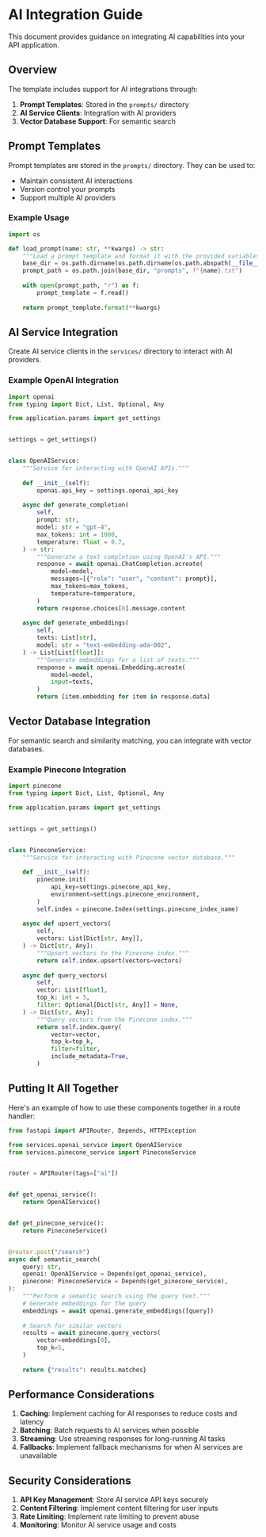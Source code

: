 # AI Integration Guide

This document provides guidance on integrating AI capabilities into your API application.

## Overview

The template includes support for AI integrations through:

1. **Prompt Templates**: Stored in the `prompts/` directory
2. **AI Service Clients**: Integration with AI providers
3. **Vector Database Support**: For semantic search

## Prompt Templates

Prompt templates are stored in the `prompts/` directory. They can be used to:

- Maintain consistent AI interactions
- Version control your prompts
- Support multiple AI providers

### Example Usage

```python
import os

def load_prompt(name: str, **kwargs) -> str:
    """Load a prompt template and format it with the provided variables."""
    base_dir = os.path.dirname(os.path.dirname(os.path.abspath(__file__)))
    prompt_path = os.path.join(base_dir, "prompts", f"{name}.txt")
    
    with open(prompt_path, "r") as f:
        prompt_template = f.read()
    
    return prompt_template.format(**kwargs)
```

## AI Service Integration

Create AI service clients in the `services/` directory to interact with AI providers.

### Example OpenAI Integration

```python
import openai
from typing import Dict, List, Optional, Any

from application.params import get_settings


settings = get_settings()


class OpenAIService:
    """Service for interacting with OpenAI APIs."""
    
    def __init__(self):
        openai.api_key = settings.openai_api_key
    
    async def generate_completion(
        self,
        prompt: str,
        model: str = "gpt-4",
        max_tokens: int = 1000,
        temperature: float = 0.7,
    ) -> str:
        """Generate a text completion using OpenAI's API."""
        response = await openai.ChatCompletion.acreate(
            model=model,
            messages=[{"role": "user", "content": prompt}],
            max_tokens=max_tokens,
            temperature=temperature,
        )
        return response.choices[0].message.content
    
    async def generate_embeddings(
        self,
        texts: List[str],
        model: str = "text-embedding-ada-002",
    ) -> List[List[float]]:
        """Generate embeddings for a list of texts."""
        response = await openai.Embedding.acreate(
            model=model,
            input=texts,
        )
        return [item.embedding for item in response.data]
```

## Vector Database Integration

For semantic search and similarity matching, you can integrate with vector databases.

### Example Pinecone Integration

```python
import pinecone
from typing import Dict, List, Optional, Any

from application.params import get_settings


settings = get_settings()


class PineconeService:
    """Service for interacting with Pinecone vector database."""
    
    def __init__(self):
        pinecone.init(
            api_key=settings.pinecone_api_key,
            environment=settings.pinecone_environment,
        )
        self.index = pinecone.Index(settings.pinecone_index_name)
    
    async def upsert_vectors(
        self,
        vectors: List[Dict[str, Any]],
    ) -> Dict[str, Any]:
        """Upsert vectors to the Pinecone index."""
        return self.index.upsert(vectors=vectors)
    
    async def query_vectors(
        self,
        vector: List[float],
        top_k: int = 5,
        filter: Optional[Dict[str, Any]] = None,
    ) -> Dict[str, Any]:
        """Query vectors from the Pinecone index."""
        return self.index.query(
            vector=vector,
            top_k=top_k,
            filter=filter,
            include_metadata=True,
        )
```

## Putting It All Together

Here's an example of how to use these components together in a route handler:

```python
from fastapi import APIRouter, Depends, HTTPException

from services.openai_service import OpenAIService
from services.pinecone_service import PineconeService


router = APIRouter(tags=["ai"])


def get_openai_service():
    return OpenAIService()


def get_pinecone_service():
    return PineconeService()


@router.post("/search")
async def semantic_search(
    query: str,
    openai: OpenAIService = Depends(get_openai_service),
    pinecone: PineconeService = Depends(get_pinecone_service),
):
    """Perform a semantic search using the query text."""
    # Generate embeddings for the query
    embeddings = await openai.generate_embeddings([query])
    
    # Search for similar vectors
    results = await pinecone.query_vectors(
        vector=embeddings[0],
        top_k=5,
    )
    
    return {"results": results.matches}
```

## Performance Considerations

1. **Caching**: Implement caching for AI responses to reduce costs and latency
2. **Batching**: Batch requests to AI services when possible
3. **Streaming**: Use streaming responses for long-running AI tasks
4. **Fallbacks**: Implement fallback mechanisms for when AI services are unavailable

## Security Considerations

1. **API Key Management**: Store AI service API keys securely
2. **Content Filtering**: Implement content filtering for user inputs
3. **Rate Limiting**: Implement rate limiting to prevent abuse
4. **Monitoring**: Monitor AI service usage and costs